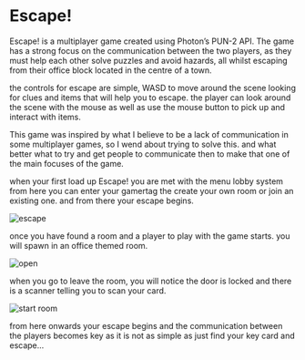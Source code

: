 # Escape!

Escape! is a multiplayer game created using Photon’s PUN-2 API. 
The game has a strong focus on the communication between the two players, 
as they must help each other solve puzzles and avoid hazards, 
all whilst escaping from their office block located in the centre of a town. 

the controls for escape are simple,
WASD to move around the scene looking for clues and items that will help you to escape.
the player can look around the scene with the mouse as well as use the mouse button to pick up and interact with items.

This game was inspired by what I believe to be a lack of communication in some multiplayer games, so I wend about trying to solve this. 
and what better what to try and get people to communicate then to make that one of the main focuses of the game.

when your first load up Escape! you are met with the menu lobby system from here you can enter your gamertag the create your own room or join an existing one. and from there your escape begins.

![escape](https://user-images.githubusercontent.com/44780401/118415946-1ac66200-b6a5-11eb-8fe0-2897e90c9804.PNG)

once you have found a room and a player to play with the game starts. you will spawn in an office themed room.

![open](https://user-images.githubusercontent.com/44780401/118415943-1437ea80-b6a5-11eb-8123-4605716ff4a4.PNG)

when you go to leave the room, you will notice the door is locked and there is a scanner telling you to scan your card.

![start room](https://user-images.githubusercontent.com/44780401/118415905-e5217900-b6a4-11eb-81df-9fb170e7e7b4.PNG)

from here onwards your escape begins and the communication between the players becomes key as it is not as simple as just find your key card and escape...

